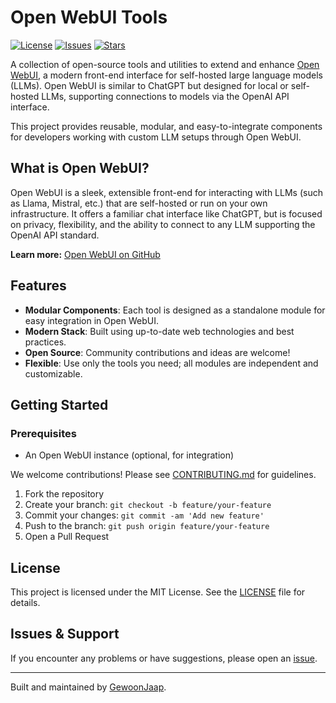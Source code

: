 # Open WebUI Tools

[![License](https://img.shields.io/github/license/GewoonJaap/open-webui-tools)](LICENSE)
[![Issues](https://img.shields.io/github/issues/GewoonJaap/open-webui-tools)](https://github.com/GewoonJaap/open-webui-tools/issues)
[![Stars](https://img.shields.io/github/stars/GewoonJaap/open-webui-tools)](https://github.com/GewoonJaap/open-webui-tools/stargazers)

A collection of open-source tools and utilities to extend and enhance [Open WebUI](https://github.com/open-webui/open-webui), a modern front-end interface for self-hosted large language models (LLMs). Open WebUI is similar to ChatGPT but designed for local or self-hosted LLMs, supporting connections to models via the OpenAI API interface.

This project provides reusable, modular, and easy-to-integrate components for developers working with custom LLM setups through Open WebUI.

## What is Open WebUI?

Open WebUI is a sleek, extensible front-end for interacting with LLMs (such as Llama, Mistral, etc.) that are self-hosted or run on your own infrastructure. It offers a familiar chat interface like ChatGPT, but is focused on privacy, flexibility, and the ability to connect to any LLM supporting the OpenAI API standard.

**Learn more:** [Open WebUI on GitHub](https://github.com/open-webui/open-webui)

## Features

- **Modular Components**: Each tool is designed as a standalone module for easy integration in Open WebUI.
- **Modern Stack**: Built using up-to-date web technologies and best practices.
- **Open Source**: Community contributions and ideas are welcome!
- **Flexible**: Use only the tools you need; all modules are independent and customizable.

## Getting Started

### Prerequisites
- An Open WebUI instance (optional, for integration)

We welcome contributions! Please see [CONTRIBUTING.md](CONTRIBUTING.md) for guidelines.

1. Fork the repository
2. Create your branch: `git checkout -b feature/your-feature`
3. Commit your changes: `git commit -am 'Add new feature'`
4. Push to the branch: `git push origin feature/your-feature`
5. Open a Pull Request

## License

This project is licensed under the MIT License. See the [LICENSE](LICENSE) file for details.

## Issues & Support

If you encounter any problems or have suggestions, please open an [issue](https://github.com/GewoonJaap/open-webui-tools/issues).

---

Built and maintained by [GewoonJaap](https://github.com/GewoonJaap).
